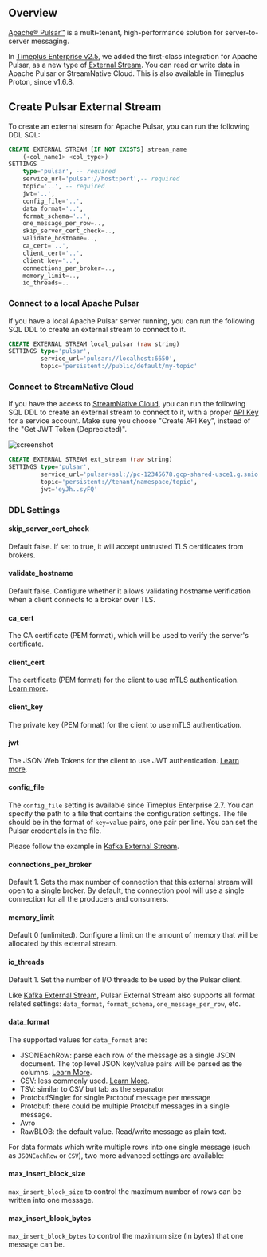 ## Overview 

[Apache® Pulsar™](https://pulsar.apache.org/) is a multi-tenant, high-performance solution for server-to-server messaging.

In [Timeplus Enterprise v2.5](/enterprise-v2.5), we added the first-class integration for Apache Pulsar, as a new type of [External Stream](/external-stream). You can read or write data in Apache Pulsar or StreamNative Cloud. This is also available in Timeplus Proton, since v1.6.8.

## Create Pulsar External Stream

To create an external stream for Apache Pulsar, you can run the following DDL SQL:

```sql
CREATE EXTERNAL STREAM [IF NOT EXISTS] stream_name
    (<col_name1> <col_type>)
SETTINGS
    type='pulsar', -- required
    service_url='pulsar://host:port',-- required
    topic='..', -- required
    jwt='..',
    config_file='..',
    data_format='..',
    format_schema='..',
    one_message_per_row=..,
    skip_server_cert_check=..,
    validate_hostname=..,
    ca_cert='..',
    client_cert='..',
    client_key='..',
    connections_per_broker=..,
    memory_limit=..,
    io_threads=..
```
### Connect to a local Apache Pulsar

If you have a local Apache Pulsar server running, you can run the following SQL DDL to create an external stream to connect to it.

```sql
CREATE EXTERNAL STREAM local_pulsar (raw string)
SETTINGS type='pulsar',
         service_url='pulsar://localhost:6650',
         topic='persistent://public/default/my-topic'
```

### Connect to StreamNative Cloud
If you have the access to [StreamNative Cloud](https://console.streamnative.cloud), you can run the following SQL DDL to create an external stream to connect to it, with a proper [API Key](https://docs.streamnative.io/docs/api-keys-overview) for a service account. Make sure you choose "Create API Key", instead of the "Get JWT Token (Depreciated)".

![screenshot](/img/pulsar_api_key.png)

```sql
CREATE EXTERNAL STREAM ext_stream (raw string)
SETTINGS type='pulsar',
         service_url='pulsar+ssl://pc-12345678.gcp-shared-usce1.g.snio.cloud:6651',
         topic='persistent://tenant/namespace/topic',
         jwt='eyJh..syFQ'
```

### DDL Settings

#### skip_server_cert_check
Default false. If set to true, it will accept untrusted TLS certificates from brokers.

#### validate_hostname

Default false. Configure whether it allows validating hostname verification when a client connects to a broker over TLS.
#### ca_cert
The CA certificate (PEM format), which will be used to verify the server's certificate.
#### client_cert
The certificate (PEM format) for the client to use mTLS authentication. [Learn more](https://pulsar.apache.org/docs/3.3.x/security-tls-authentication/).
#### client_key
The private key (PEM format) for the client to use mTLS authentication.
#### jwt
The JSON Web Tokens for the client to use JWT authentication. [Learn more](https://docs.streamnative.io/docs/api-keys-overview).
#### config_file
The `config_file` setting is available since Timeplus Enterprise 2.7. You can specify the path to a file that contains the configuration settings. The file should be in the format of `key=value` pairs, one pair per line. You can set the Pulsar credentials in the file.

Please follow the example in [Kafka External Stream](/proton-kafka#config_file).
#### connections_per_broker
Default 1. Sets the max number of connection that this external stream will open to a single broker. By default, the connection pool will use a single connection for all the producers and consumers.
#### memory_limit
Default 0 (unlimited). Configure a limit on the amount of memory that will be allocated by this external stream.
#### io_threads
Default 1. Set the number of I/O threads to be used by the Pulsar client.

Like [Kafka External Stream](/proton-kafka), Pulsar External Stream also supports all format related settings: `data_format`, `format_schema`, `one_message_per_row`, etc.

#### data_format
The supported values for `data_format` are:

- JSONEachRow: parse each row of the message as a single JSON document. The top level JSON key/value pairs will be parsed as the columns. [Learn More](#jsoneachrow).
- CSV: less commonly used. [Learn More](#csv).
- TSV: similar to CSV but tab as the separator
- ProtobufSingle: for single Protobuf message per message
- Protobuf: there could be multiple Protobuf messages in a single message.
- Avro
- RawBLOB: the default value. Read/write message as plain text.

For data formats which write multiple rows into one single message (such as `JSONEachRow` or `CSV`), two more advanced settings are available:

#### max_insert_block_size
`max_insert_block_size` to control the maximum number of rows can be written into one message.

#### max_insert_block_bytes
`max_insert_block_bytes` to control the maximum size (in bytes) that one message can be.
